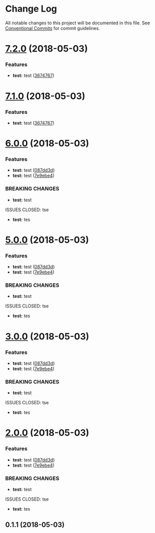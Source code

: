 # Change Log

All notable changes to this project will be documented in this file.
See [Conventional Commits](https://conventionalcommits.org) for commit guidelines.

<a name="7.2.0"></a>
# [7.2.0](https://github.com/fruitCandy/semantic-versioning/compare/demo-usage@7.0.0...demo-usage@7.2.0) (2018-05-03)


### Features

* **test:** test ([3674767](https://github.com/fruitCandy/semantic-versioning/commit/3674767))




<a name="7.1.0"></a>
# [7.1.0](https://github.com/fruitCandy/semantic-versioning/compare/demo-usage@7.0.0...demo-usage@7.1.0) (2018-05-03)


### Features

* **test:** test ([3674767](https://github.com/fruitCandy/semantic-versioning/commit/3674767))




<a name="6.0.0"></a>
# [6.0.0](https://github.com/fruitCandy/semantic-versioning/compare/demo-usage@0.1.2...demo-usage@6.0.0) (2018-05-03)


### Features

* **test:** test ([087dd3d](https://github.com/fruitCandy/semantic-versioning/commit/087dd3d))
* **test:** test ([7e9ebe4](https://github.com/fruitCandy/semantic-versioning/commit/7e9ebe4))


### BREAKING CHANGES

* **test:** test

ISSUES CLOSED: tse
* **test:** tes




<a name="5.0.0"></a>
# [5.0.0](https://github.com/fruitCandy/semantic-versioning/compare/demo-usage@0.1.2...demo-usage@5.0.0) (2018-05-03)


### Features

* **test:** test ([087dd3d](https://github.com/fruitCandy/semantic-versioning/commit/087dd3d))
* **test:** test ([7e9ebe4](https://github.com/fruitCandy/semantic-versioning/commit/7e9ebe4))


### BREAKING CHANGES

* **test:** test

ISSUES CLOSED: tse
* **test:** tes




<a name="3.0.0"></a>
# [3.0.0](https://github.com/fruitCandy/semantic-versioning/compare/demo-usage@0.1.2...demo-usage@3.0.0) (2018-05-03)


### Features

* **test:** test ([087dd3d](https://github.com/fruitCandy/semantic-versioning/commit/087dd3d))
* **test:** test ([7e9ebe4](https://github.com/fruitCandy/semantic-versioning/commit/7e9ebe4))


### BREAKING CHANGES

* **test:** test

ISSUES CLOSED: tse
* **test:** tes




<a name="2.0.0"></a>
# [2.0.0](https://github.com/fruitCandy/semantic-versioning/compare/demo-usage@0.1.2...demo-usage@2.0.0) (2018-05-03)


### Features

* **test:** test ([087dd3d](https://github.com/fruitCandy/semantic-versioning/commit/087dd3d))
* **test:** test ([7e9ebe4](https://github.com/fruitCandy/semantic-versioning/commit/7e9ebe4))


### BREAKING CHANGES

* **test:** test

ISSUES CLOSED: tse
* **test:** tes




<a name="0.1.1"></a>
## 0.1.1 (2018-05-03)
